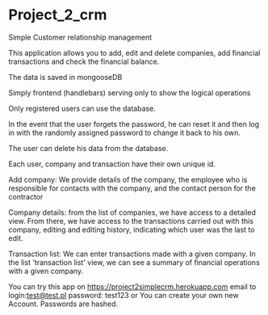 # Project_2_crm

Simple Customer relationship management

This application allows you to add, edit and delete companies, add financial transactions and check the financial balance.	

The data is saved in mongooseDB

Simply frontend (handlebars) serving only to show the logical operations 

Only registered users can use the database.

In the event that the user forgets the password, he can reset it and then log in with the randomly assigned password to change it back to his own.
 
The user can delete his data from the database.

Each user, company and transaction have their own unique id.

Add company: We provide details of the company, the employee who is responsible for contacts with the company, and the contact person for the contractor

Company details: from the list of companies, we have access to a detailed view.
From there, we have access to the transactions carried out with this company, editing and editing history, indicating which user was the last to edit.

Transaction list: We can enter transactions made with a given company. In the list 'transaction list' view, we can see a summary of financial operations with a given company.

You can try this app on https://project2simplecrm.herokuapp.com  email to login:test@test.pl   password: test123 
or You can create your own new Account. Passwords are hashed. 


